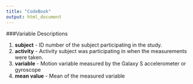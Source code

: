 ```yaml
---
title: "CodeBook"
output: html_document
---
```


###Variable Descriptions
1.	**subject** - ID number of the subject participating in the study.
2.	**activity** - Activity subject was participating in when the measurements were taken.
3.	**variable** - Motion variable measured by the Galaxy S accelerometer or gyroscope
4.  **mean value** - Mean of the measured variable
